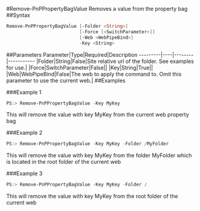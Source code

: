 #Remove-PnPPropertyBagValue
Removes a value from the property bag
##Syntax
```powershell
Remove-PnPPropertyBagValue [-Folder <String>]
                           [-Force [<SwitchParameter>]]
                           [-Web <WebPipeBind>]
                           -Key <String>
```


##Parameters
Parameter|Type|Required|Description
---------|----|--------|-----------
|Folder|String|False|Site relative url of the folder. See examples for use.|
|Force|SwitchParameter|False||
|Key|String|True||
|Web|WebPipeBind|False|The web to apply the command to. Omit this parameter to use the current web.|
##Examples

###Example 1
```powershell
PS:> Remove-PnPPropertyBagValue -Key MyKey
```
This will remove the value with key MyKey from the current web property bag

###Example 2
```powershell
PS:> Remove-PnPPropertyBagValue -Key MyKey -Folder /MyFolder
```
This will remove the value with key MyKey from the folder MyFolder which is located in the root folder of the current web

###Example 3
```powershell
PS:> Remove-PnPPropertyBagValue -Key MyKey -Folder /
```
This will remove the value with key MyKey from the root folder of the current web
